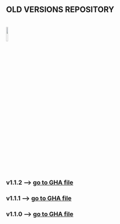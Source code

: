 ## OLD VERSIONS REPOSITORY
<br>

<img src="https://ambrosinus.altervista.org/blog/wp-content/uploads/2022/11/GHA_icon-LA.png" width="10%" height="10%">

<br>

### v1.1.2 --> [go to GHA file](https://github.com/lucianoambrosini/Ambrosinus-Toolkit/tree/main/Old_versions/112)

### v1.1.1 --> [go to GHA file](https://github.com/lucianoambrosini/Ambrosinus-Toolkit/tree/main/Old_versions/111)

### v1.1.0 --> [go to GHA file](https://github.com/lucianoambrosini/Ambrosinus-Toolkit/tree/main/Old_versions/110)
